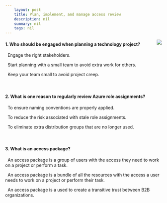 ```yaml
---
    layout: post
    title: Plan, implement, and manage access review 
    description: nil
    summary: nil
    tags: nil
---
```



 <a target="_blank" href="https://docs.microsoft.com/en-us/learn/modules/plan-implement-manage-access-review/8-knowledge-check/"><i class="fas fa-external-link-alt"></i> </a>
 <img align="right" src="https://docs.microsoft.com/en-us/learn/achievements/plan-implement-and-manage-access-review.svg">
####  1. Who should be engaged when planning a technology project?


<i class='fas fa-check-square' style='color: Dodgerblue;'></i> &nbsp;&nbsp;Engage the right stakeholders.

<i class='far fa-square'></i> &nbsp;&nbsp;Start planning with a small team to avoid extra work for others.

<i class='far fa-square'></i> &nbsp;&nbsp;Keep your team small to avoid project creep.
<br />
<br />
<br />

####  2. What is one reason to regularly review Azure role assignments?


<i class='far fa-square'></i> &nbsp;&nbsp;To ensure naming conventions are properly applied.

<i class='fas fa-check-square' style='color: Dodgerblue;'></i> &nbsp;&nbsp;To reduce the risk associated with stale role assignments.

<i class='far fa-square'></i> &nbsp;&nbsp;To eliminate extra distribution groups that are no longer used.
<br />
<br />
<br />

####  3. What is an access package?


<i class='far fa-square'></i> &nbsp;&nbsp;An access package is a group of users with the access they need to work on a project or perform a task.

<i class='fas fa-check-square' style='color: Dodgerblue;'></i> &nbsp;&nbsp;An access package is a bundle of all the resources with the access a user needs to work on a project or perform their task.

<i class='far fa-square'></i> &nbsp;&nbsp;An access package is a used to create a transitive trust between B2B organizations.
<br />
<br />
<br />
